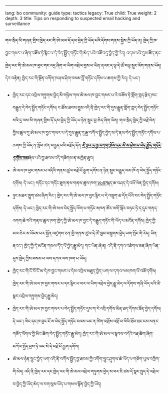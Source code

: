 

---

lang: bo
community: guide
type: tactics
legacy: True
child: True
weight: 2
depth: 3
title: Tips on responding to suspected email hacking and surveillance

---

གལ་སྲིད་མི་གཞན་གྱིས་ཁྱེད་རང་གི་ཨེ་མལ་དོ་དམ་བྱེད་ཀྱི་ཡོད་པའི་དོགས་གནས་སྐྱེས་ཀྱི་ཡོད་ན། ཁྱེད་ཀྱི་ཁ་བྱང་གསར་པ་ཞིག་བཟོས་ཏེ་རྙིང་པ་དེ་བེད་སྤྱོད་གཏོང་གི་མེད་པའི་བཟོ་འདྲ་བྱེད་ཀྱི་རེད། འདས་པའི་དུས་ཚོད་ནང་ཁྱེད་རང་གི་ཨེ་མལ་ཁ་བྱང་གང་འདྲ་ཞིག་ལ་ཡིག་འབྲེལ་བྱས་པ་ཡིན་ནའང་ད་ལྟ་དེ་ཚོ་བལྟ་སྲུང་འོག་གནས་ཡོད། དེར་བརྟེན། ཁྱེད་རང་གི་སྔོན་འགོག་ཁ་ཤས་ཤིག་བསམ་བློ་གཏོང་དགོས་པ་ཆགས་ཀྱི་རེད། དེ་ཡང་།

- ཁྱེད་རང་དང་འབྲེལ་གཏུགས་བྱེད་མི་གཉིས་ཀས་ཨེ་མལ་ཁ་བྱང་གསར་པ་རེ་བཟོས་ཏེ་གློག་ཀླད་རྩེད་ཁང་བརྒྱུད་དེ་བེད་སྤྱོད་གཏོང་དགོས། ང་ཚོས་ཐབས་བྱུས་འདི་ནི་ཁྱེད་རང་གི་དུས་རྒྱུན་གློག་ཀླད་བེད་སྤྱོད་གཏོང་སའི་དྲ་ལམ་མི་གཞན་གྱིས་དོ་དམ་བྱེད་ཀྱི་ཡོད་པ་ཉེན་སྲུང་བྱ་ཆེད་ཞིག་ཡིན། གལ་སྲིད་ཁྱེད་ཀྱི་བརྗེ་ལེན་གྱིས་ཚུལ་དུ་ཨེ་མལ་ཁ་བྱང་གསར་པ་དེ་དུས་རྒྱུན་དྲ་རྒྱ་བཀོལ་སྤྱོད་བྱེད་ས་དེ་ནས་བེད་སྤྱོད་གཏོང་དགོས་པ་ཆགས་ཀྱི་ཡོད་ན་སློབ་ཚན་བརྒྱད་པའི་བརྗོད་དོན་[***ཇི་ལྟར་དྲ་རྒྱ་བཀག་སྡོམ་དང་མི་མ་ཤེས་པ་བེད་སྤྱོད་གཏོང་དགོས་སམ***](/bo/chapter-8)ཞེས་པའི་བྱ་ཐབས་འདི་གཟིགས་ན་མཁྱེན་ཐུབ།
- ཨེ་མལ་ཁ་བྱང་གསར་པ་འདིའི་གནས་ཚུལ་བརྗེ་པོ་རྒྱག་དགོས་ན་ཉེན་སྲུང་བརྒྱུད་ལམ་ཁོ་ན་བེད་སྤྱོད་གཏོང་དགོས། དེ་ཡང་། གདོང་དང་གདོང་ཐུག་ནས་གནས་ཚུལ་ཁག་[*VoIP*](/bo/glossary#VoIP)སྐད་ཆ་བཤད་དེ་འཕོ་ལེན་བྱེད་དགོས། 
- ཉུང་མཐར་ཁྱུག་ཙམ་ཞིག་རིང་། ཁྱེད་རང་གི་ཨེ་མལ་ཁ་བྱང་རྙིང་པ་དེ་འཁྲུག་ཆ་དོད་པོའི་ངང་བེད་སྤྱོད་གཏོང་དགོས། དེ་ཡང་། ཁྱེད་རང་གི་ཨེ་མལ་བེད་སྤྱོད་ལོག་པ་གཏོང་མཁན་ཚོར་མགོ་སྐོར་བཏང་ཏེ་ད་དུང་གནད་འགག་ཆེ་བའི་གནས་ཚུལ་ཁག་ཁྱེད་ཀྱི་ཨེ་མལ་ཁ་བྱང་དེ་བརྒྱུད་གཏོང་གི་ཡོད་པ་མངོན་དགོས། ཁྱེད་ཀྱི་ཕལ་ཆེར་མ་འོངས་པར་སྐྱོན་འཛུགས་ཅན་གྱི་གནས་ཚུལ་དེ་ཚོ་ཁྱབ་བསྒྲགས་བྱེད་ཡག་སྤོང་གི་རེད། ཡིན་ནའང་། ཁྱེད་ཀྱི་དེ་མངོན་གསལ་དོད་པོ་བྱེད་རྒྱུ་མེད། གང་ཡིན་ཞེ་ན། འདི་ནི་དཀའ་འཛེགས་ཅན་ཞིག་ཡིན་དུས་ཁྱེད་ཀྱིས་བསམ་པ་ལས་དཀའ་ལས་ཁག་པ་ཡོད།
- ཁྱེད་རང་གི་ངོ་བོ་ངོ་མ་དེ་ཁ་བྱང་གསར་པ་དེས་འབྲེལ་མཐུད་བྱེད་ཡག་ལ་དཀའ་ལས་ཁག་པོ་བཟོ་དགོས། ཁྱེད་རང་གི་ཨེ་མལ་ཁ་བྱང་གསར་པ་དང་རྙིང་པ་བར་ལ་ཡིག་འབྲེལ་བྱེད་རྒྱུ་མེད་ལ་དོགས་གཞི་ཡོད་པའི་མི་སྣར་འབྲེལ་གཏུགས་བྱེད་རྒྱུ་མེད། 
- ཁྱེད་རང་གི་ཨེ་མལ་ཁ་བྱང་གསར་པ་བེད་སྤྱོད་གཏོང་དུས་ག་རེ་འབྲི་དགོས་མིན་ཐད་དོགས་ཟོན་བྱེད་དགོས། དེ་ཡང་། མིང་དང་ཁ་བྱང་ངོ་མ་བེད་སྤྱོད་གཏོང་བའམ་ཡང་ན་ཚིག་འགྲོས་འགྲོ་བ་མིའི་ཐོབ་ཐང་ངམ་མནར་གཅོད་སོགས་ཀྱི་མིང་ཚིག་བེད་སྤྱོད་གཏོང་རྒྱུ་མེད། ཁྱེད་རང་གི་ཨེ་མལ་ལ་སྟབས་བདེའི་བརྡ་ཚིག་ཞིག་བཀོལ་སྤྱོད་བྱས་ཏེ་ཡང་སེ་དེ་བརྗེ་པོ་རྒྱག་དགོས།
- ཨེ་མལ་ཉེན་སྲུང་བྱེད་ཡག་འདི་ནི་བཀོལ་སྤྱོད་བྱ་ཐབས་ཀྱི་འགོག་སྲུང་ཤུགས་ཆེ་ཡོད་པ་གཅིག་པུས་འགྲིག་གི་མེད། འདི་ནི་ཁྱེད་རང་དང་ཁྱེད་རང་གི་ཨེ་མལ་འབྲེལ་གཏུགས་བྱེད་ས་བར་ཇི་ཙམ་དོ་སྣང་སྤྲད་དེ་འབྲེལ་བ་བྱེད་ཀྱི་ཡོད་མེད་ལ་རག་ལུས་ཡོད་པ་གསལ་སྟོན་བྱེད་ཀྱི་ཡོད། 


